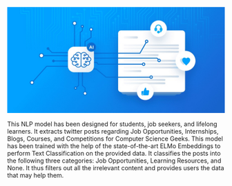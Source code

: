 <img src="/Images/Image1.jpeg">

This NLP model has been designed for students, job seekers, and lifelong learners. It extracts twitter posts regarding Job Opportunities, Internships, Blogs, Courses, and Competitions for Computer Science Geeks. This model has been trained with the help of the state-of-the-art ELMo Embeddings to perform Text Classification on the provided data. It classifies the posts into the following three categories: Job Opportunities, Learning Resources, and None. It thus filters out all the irrelevant content and provides users the data that may help them.

